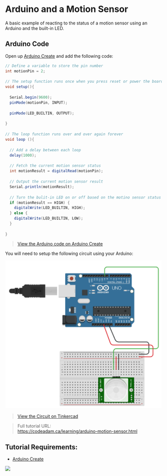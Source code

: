 # Arduino and a Motion Sensor

A basic example of reacting to the status of a motion sensor using an Arduino and the built-in LED.

## Arduino Code

Open up [Arduino Create](https://create.arduino.cc/editor/) and add the following code:

```csharp
// Define a variable to store the pin number
int motionPin = 2;

// The setup function runs once when you press reset or power the board
void setup(){

  Serial.begin(9600);
  pinMode(motionPin, INPUT);

  pinMode(LED_BUILTIN, OUTPUT);

}

// The loop function runs over and over again forever
void loop (){

  // Add a delay between each loop
  delay(1000);

  // Fetch the current motion sensor status
  int motionResult = digitalRead(motionPin);

  // Output the current motion sensor result
  Serial.println(motionResult);

  // Turn the bulit-in LED on or off based on the motino sensor status
  if (motionResult == HIGH) {
    digitalWrite(LED_BUILTIN, HIGH);
  } else {
    digitalWrite(LED_BUILTIN, LOW);
  }

}
```

> [View the Arduino code on Arduino Create](https://create.arduino.cc/editor/professoradam/67d42c97-02ab-4f79-9f4b-fd4c3e68fd5c/preview)

You will need to setup the following circuit using your Arduino:

![Tinkercad Circuit](_readme/tinkercad-motion-sensor.png)

> [View the Circuit on Tinkercad](https://www.tinkercad.com/things/jDkGCF2jfv1)

> Full tutorial URL:  
> https://codeadam.ca/learning/arduino-motion-sensor.html

## Tutorial Requirements:

- [Arduino Create](https://create.arduino.cc/editor)

<a href="https://codeadam.ca">
<img src="https://codeadam.ca/images/code-block.png" width="100">
</a>

